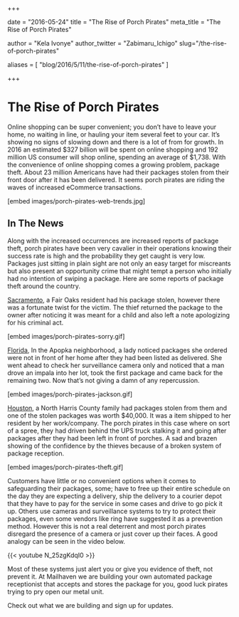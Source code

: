 +++

date = "2016-05-24"
title = "The Rise of Porch Pirates"
meta_title = "The Rise of Porch Pirates"

author = "Kela Ivonye"
author_twitter = "Zabimaru_Ichigo"
slug="/the-rise-of-porch-pirates"


aliases = [
 "blog/2016/5/11/the-rise-of-porch-pirates"
]

+++

# The Rise of Porch Pirates

Online shopping can be super convenient; you don’t have to leave your home, no waiting in line, or hauling your item several feet to your car. It’s showing no signs of slowing down and there is a lot of from for growth. In 2016 an estimated $327 billion will be spent on online shopping and 192 million US consumer will shop online, spending an average of $1,738. With the convenience of online shopping comes a growing problem, package theft. About 23 million Americans have had their packages stolen from their front door after it has been delivered. It seems porch pirates are riding the waves of increased eCommerce transactions.

[embed images/porch-pirates-web-trends.jpg]

## In The News

Along with the increased occurrences are increased reports of package theft, porch pirates have been very cavalier in their operations knowing their success rate is high and the probability they get caught is very low. Packages just sitting in plain sight are not only an easy target for miscreants but also present an opportunity crime that might tempt a person who initially had no intention of swiping a package. Here are some reports of package theft around the country.

[Sacramento](http://fox40.com/2016/01/22/thief-returns-stolen-package-with-note-sorry-for-the-inconvenience/), a Fair Oaks resident had his package stolen, however there was a fortunate twist for the victim. The thief returned the package to the owner after noticing it was meant for a child and also left a note apologizing for his criminal act.

[embed images/porch-pirates-sorry.gif]

[Florida](http://www.fox35orlando.com/news/local-news/56472059-story), In the Apopka neighborhood, a lady noticed packages she ordered were not in front of her home after they had been listed as delivered. She went ahead to check her surveillance camera only and noticed that a man drove an impala into her lot, took the first package and came back for the remaining two. Now that’s not giving a damn of any repercussion.

[embed images/porch-pirates-jackson.gif]

[Houston](http://www.click2houston.com/news/package-containing-item-worth-40000-stolen-from-doorstep), a North Harris County family had packages stolen from them and one of the stolen packages was worth $40,000. It was a item shipped to her resident by her work/company. The porch pirates in this case where on sort of a spree, they had driven behind the UPS truck stalking it and going after packages after they had been left in front of porches. A sad and brazen showing of the confidence by the thieves because of a broken system of package reception.

[embed images/porch-pirates-theft.gif]

Customers have little or no convenient options when it comes to safeguarding their packages, some; have to free up their entire schedule on the day they are expecting a delivery, ship the delivery to a courier depot that they have to pay for the service in some cases and drive to go pick it up. Others use cameras and surveillance systems to try to protect their packages, even some vendors like ring have suggested it as a prevention method. However this is not a real deterrent and most porch pirates disregard the presence of a camera or just cover up their faces. A good analogy can be seen in the video below.

{{< youtube N_25zgKdqI0 >}}

Most of these systems just alert you or give you evidence of theft, not prevent it. At Mailhaven we are building your own automated package receptionist that accepts and stores the package for you, good luck pirates trying to pry open our metal unit.

Check out what we are building and sign up for updates.

